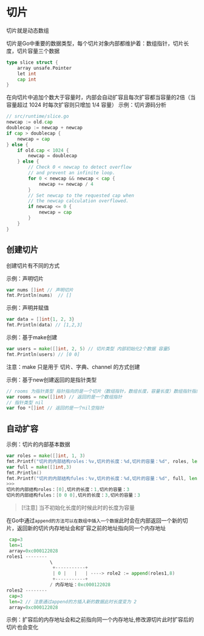 # 切片


切片就是动态数组

切片是Go中重要的数据类型，每个切片对象内部都维护着：数组指针，切片长度，切片容量三个数据
```go
type slice struct {
	array unsafe.Pointer
	let int
	cap int
}
```

在向切片中追加个数大于容量时，内部会自动扩容且每次扩容都当容量的2倍（当容量超过 1024 时每次扩容则只增加 1/4 容量）
示例：切片源码分析
```go
// src/runtime/slice.go
newcap := old.cap
doublecap := newcap + newcap
if cap > doublecap {
    newcap = cap
} else {
    if old.cap < 1024 {
        newcap = doublecap
    } else {
        // Check 0 < newcap to detect overflow
        // and prevent an infinite loop.
        for 0 < newcap && newcap < cap {
            newcap += newcap / 4
        }
        // Set newcap to the requested cap when
        // the newcap calculation overflowed.
        if newcap <= 0 {
            newcap = cap
        }
    }
}
```
## 创建切片

创建切片有不同的方式

示例：声明切片
```go
var nums []int // 声明切片
fmt.Println(nums)  // []
```

示例：声明并赋值
```go
var data = []int{1, 2, 3}
fmt.Println(data) // [1,2,3]
```

示例：基于make创建
```go
var users = make([]int, 2, 5) // 切片类型 内部初始化2个数据 容量5 
fmt.Println(users) // [0 0]
```
注意：make 只是用于 切片、字典、channel 的方式创建

示例：基于new创建返回的是指针类型

```go
// rooms 为指针类型 指针指向的是一个切片（数组指针，数组长度，容量长度）数组指针指向的是数组
var rooms = new([]int) // 返回的是一个数组指针
// 指针类型 nil
var foo *[]int // 返回的是一个nil空指针
```

## 自动扩容

示例：切片的内部基本数据
```go
var roles = make([]int, 1, 3)
fmt.Printf("切片的内部结构roles：%v,切片的长度：%d,切片的容量：%d", roles, len(roles), cap(roles))
var full = make([]int,3)
fmt.Println()
fmt.Printf("切片的内部结构fules：%v,切片的长度：%d,切片的容量：%d", full, len(full), cap(full))
>>>
切片的内部结构roles：[0],切片的长度：1,切片的容量：3
切片的内部结构fules：[0 0 0],切片的长度：3,切片的容量：3
```
> [!注意]
> 当不初始化长度的时候此时的长度为容量


在Go中通过`append的方法可以在数组中插入一个数据`此时会在内部返回一个新的切片，返回新的切片内存地址会和扩容之前的地址指向同一个内存地址
```go
 cap=3
 len=1
 array=0xc000122028
roles1 --------
                \
                 +-----------+
                 | 0 |   |   | ----> role2 := append(roles1,8)
                 +-----------+  
                / 内存地址：0xc000122028 
roles2 --------
 cap=3
 len=2 // 注意通过append的方插入新的数据此时长度变为 2
 array=0xc000122028
```
示例：扩容后的内存地址会和之前指向同一个内存地址,修改源切片此时扩容后的切片也会变化
```go


```